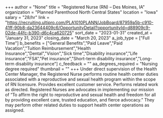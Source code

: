 +++
author = "None"
title = "Registered Nurse (RN) – Des Moines, IA"
organization = "Planned Parenthood North Central States"
location = "Iowa"
salary = "28/hr"
link = "https://recruiting.ultipro.com/PLA1010PLANN/JobBoard/87959a5b-c910-41ff-90b8-da23644409c6/OpportunityDetail?opportunityId=d88909c9-02de-44fc-b390-d6c4ca620725"
sort_date = "2023-01-31"
created_at = "January 31, 2023"
closing_date = "March 20, 2023"
a_job_type = ["Full Time"]
b_benefits = ["General Benefits","Paid Leave","Paid Vacation","Tuition Reimbursement","Health Insurance","Dental","Vision","Sick time","Disability insurance","Life insurance","FSA","Pet insurance","Short-term disability insurance","Long-term disability insurance"]
c_feedback = ""
aa_degrees_required = "Nursing degree required"
thumbnail = ""
+++
Under direct supervision of the Health Center Manager, the Registered Nurse performs routine health center duties associated with a reproductive and sexual health program within the scope of RN licensure. Provides excellent customer service.  Performs related work as directed. Registered Nurses are advocates in implementing our mission of “To affirm the right to reproductive and sexual health and freedom for all by providing excellent care, trusted education, and fierce advocacy.”  They may perform other related duties to support health center operations as assigned.